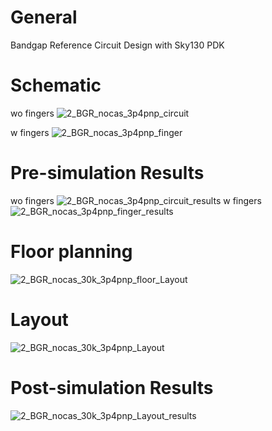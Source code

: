  
 # General 
 Bandgap Reference Circuit Design with Sky130 PDK
 
 # Schematic 
 wo fingers
![2_BGR_nocas_3p4pnp_circuit](https://user-images.githubusercontent.com/84044368/207329027-48ca2c5f-7147-445c-97e2-066f516e525e.png) 

w fingers
![2_BGR_nocas_3p4pnp_finger](https://user-images.githubusercontent.com/84044368/207308572-7b3c3a94-b069-40cf-86f1-fce5a2f5fc93.png)

# Pre-simulation Results
wo fingers 
![2_BGR_nocas_3p4pnp_circuit_results](https://user-images.githubusercontent.com/84044368/207329945-44a08c17-291d-4ccf-b21a-ff24ccb86c34.png)
w fingers
![2_BGR_nocas_3p4pnp_finger_results](https://user-images.githubusercontent.com/84044368/207308981-cbf491ab-34d7-4fb7-b380-416d206961ec.png)

# Floor planning
![2_BGR_nocas_30k_3p4pnp_floor_Layout](https://user-images.githubusercontent.com/84044368/207307503-90fc279e-0ba5-4b36-8ab7-676acb66bc71.png)

# Layout
![2_BGR_nocas_30k_3p4pnp_Layout](https://user-images.githubusercontent.com/84044368/207306192-619ad1a4-2301-4f45-9f3b-a75ddb8c9f9b.png)

# Post-simulation Results
![2_BGR_nocas_30k_3p4pnp_Layout_results](https://user-images.githubusercontent.com/84044368/207309199-f6a5816e-f37a-434d-8659-1587638f6632.png)


